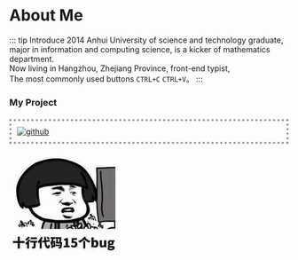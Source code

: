 # About Me

::: tip Introduce
2014 Anhui University of science and technology graduate, <br />
major in information and computing science, is a kicker of mathematics department.<br />
Now living in Hangzhou, Zhejiang Province, front-end typist, <br />
The most commonly used buttons ```CTRL+C``` ```CTRL+V```。
:::

### My Project

<a href="https://github.com/realwds" target="_blank">
  <img class="githubCard" src="https://ghchart.rshah.org/realwds" alt="github" />
</a> 

<img src="/img/about-me.jpg" width="200"/> 

<style>
.githubCard {
  display: block;
  padding: 10px;
  margin-top: 20px;
  margin-bottom: 20px;
  border: 4px dotted #929d99;
  box-sizing: border-box;
}
</style>
